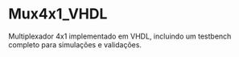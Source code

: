 # Mux4x1_VHDL
 Multiplexador 4x1 implementado em VHDL, incluindo um testbench completo para simulações e validações.
